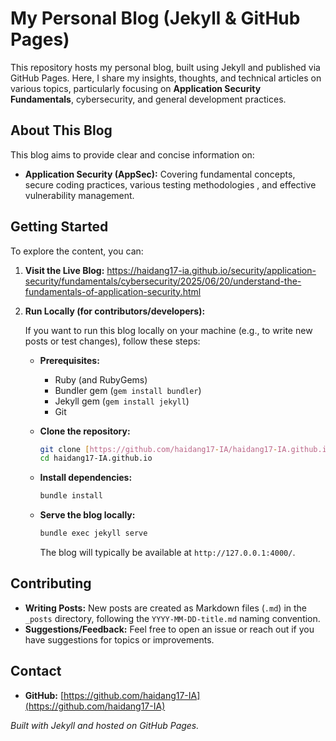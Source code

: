# My Personal Blog (Jekyll & GitHub Pages)

This repository hosts my personal blog, built using Jekyll and published via GitHub Pages. Here, I share my insights, thoughts, and technical articles on various topics, particularly focusing on **Application Security Fundamentals**, cybersecurity, and general development practices.

## About This Blog

This blog aims to provide clear and concise information on:
* **Application Security (AppSec):** Covering fundamental concepts, secure coding practices, various testing methodologies , and effective vulnerability management.


## Getting Started

To explore the content, you can:

1.  **Visit the Live Blog:**
https://haidang17-ia.github.io/security/application-security/fundamentals/cybersecurity/2025/06/20/understand-the-fundamentals-of-application-security.html
2.  **Run Locally (for contributors/developers):**

    If you want to run this blog locally on your machine (e.g., to write new posts or test changes), follow these steps:

    * **Prerequisites:**
        * Ruby (and RubyGems)
        * Bundler gem (`gem install bundler`)
        * Jekyll gem (`gem install jekyll`)
        * Git

    * **Clone the repository:**
        ```bash
        git clone [https://github.com/haidang17-IA/haidang17-IA.github.io.git](https://github.com/haidang17-IA/haidang17-IA.github.io.git)
        cd haidang17-IA.github.io
        ```

    * **Install dependencies:**
        ```bash
        bundle install
        ```

    * **Serve the blog locally:**
        ```bash
        bundle exec jekyll serve
        ```
        The blog will typically be available at `http://127.0.0.1:4000/`.

## Contributing

* **Writing Posts:** New posts are created as Markdown files (`.md`) in the `_posts` directory, following the `YYYY-MM-DD-title.md` naming convention.
* **Suggestions/Feedback:** Feel free to open an issue or reach out if you have suggestions for topics or improvements.

## Contact

* **GitHub:** [https://github.com/haidang17-IA](https://github.com/haidang17-IA)

*Built with Jekyll and hosted on GitHub Pages.*
